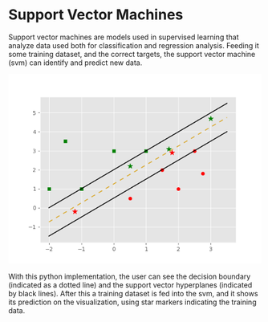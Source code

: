 # Support Vector Machines

Support vector machines are models used in supervised learning that analyze data used both for classification and regression analysis. Feeding it some training dataset, and the correct targets, the support vector machine (svm) can identify and predict new data.

![qlearning](/images/svm.png)

With this python implementation, the user can see the decision boundary (indicated as a dotted line) and the support vector hyperplanes (indicated by black lines). After this a training dataset is fed into the svm, and it shows its prediction on the visualization, using star markers indicating the training data.
